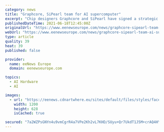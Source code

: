 ```yaml
---
category: news
title: "Graphcore, SiPearl team for AI supercomputer"
excerpt: "Chip designers Graphcore and SiPearl have signed a strategic deal to develop integrated hardware and software for AI supercomputers."
publishedDateTime: 2021-06-18T12:45:00Z
originalUrl: "https://www.eenewseurope.com/news/graphcore-sipearl-team-ai-supercomputer?fnid=138491"
webUrl: "https://www.eenewseurope.com/news/graphcore-sipearl-team-ai-supercomputer?fnid=138491"
type: article
quality: 39
heat: 39
published: false

provider:
  name: eeNews Europe
  domain: eenewseurope.com

topics:
  - AI Hardware
  - AI

images:
  - url: "https://eenews.cdnartwhere.eu/sites/default/files/styles/facebook/public/images/01-picture-library/business-cooperation.jpg?itok=_m6CR3Ks"
    width: 1200
    height: 628
    isCached: true

secured: "7a2WZPsGNYn4u9vmCgrR4a7VPe2Kh2vL7KHD/SUyu+Qr7UkdT1J5M+crAQ4HYg8ggG8kbPfA11jD8Y41zGugIhMP6qDcyz3JAB0GK8Z6DUOr9YZ7NOPjvz3OgLYquzDdG57kK5doPD6upkVMBDPaE4x9QoeQxOtUWhLYNeov51yxOfs3TZm2+vCCYlX7tfIKisE5xCnJTrtTOe5UlKooW1d6C0KkXGagoTKED+/XfguGe11LbIeae9GJ3x1ZRJ0EVkrks+8yir5tclOJsz3Sz7tTGgFonDfV2K3QkbS0oO0DypWCiJGf3dDz57eRCKXCLET21SxTM+mBCTFy9Al2XrlghXcHBlDGRJVAwKPxWc8=;ynFM9F57e882AOHXVnan5A=="
---
```


